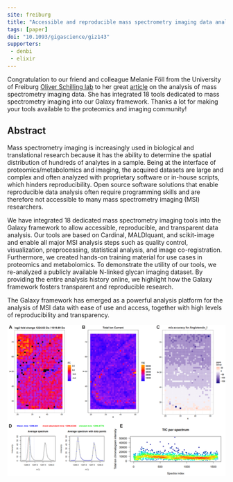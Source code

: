 ```yaml
---
site: freiburg
title: "Accessible and reproducible mass spectrometry imaging data analysis in Galaxy"
tags: [paper]
doi: "10.1093/gigascience/giz143"
supporters:
 - denbi
 - elixir
---
```


Congratulation to our friend and colleague Melanie Föll from the University of Freiburg [Oliver Schilling lab](https://www.mol-med.uni-freiburg.de/mom/schilling) to her great [article](https://academic.oup.com/gigascience/article/8/12/giz143/5670614) on the analysis of mass spectrometry imaging data. She has integrated 18 tools dedicated to mass spectrometry imaging into our Galaxy framework. Thanks a lot for making your tools available to the proteomics and imaging community!

## Abstract

Mass spectrometry imaging is increasingly used in biological and translational research because it has the ability to determine the spatial distribution of hundreds of analytes in a sample. Being at the interface of proteomics/metabolomics and imaging, the acquired datasets are large and complex and often analyzed with proprietary software or in-house scripts, which hinders reproducibility. Open source software solutions that enable reproducible data analysis often require programming skills and are therefore not accessible to many mass spectrometry imaging (MSI) researchers.

We have integrated 18 dedicated mass spectrometry imaging tools into the Galaxy framework to allow accessible, reproducible, and transparent data analysis. Our tools are based on Cardinal, MALDIquant, and scikit-image and enable all major MSI analysis steps such as quality control, visualization, preprocessing, statistical analysis, and image co-registration. Furthermore, we created hands-on training material for use cases in proteomics and metabolomics. To demonstrate the utility of our tools, we re-analyzed a publicly available N-linked glycan imaging dataset. By providing the entire analysis history online, we highlight how the Galaxy framework fosters transparent and reproducible research.

The Galaxy framework has emerged as a powerful analysis platform for the analysis of MSI data with ease of use and access, together with high levels of reproducibility and transparency.


![GraphClust2 workflow](/assets/media/MSimaging.jpeg)
